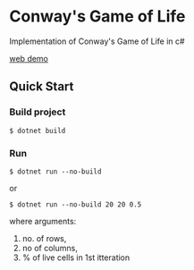 # Conway's Game of Life

Implementation of Conway's Game of Life in c#

[web demo](https://prdp-s-acharya.github.io/GameOfLife/GameOfLife/)

## Quick Start

### Build project
```console
$ dotnet build
```

### Run
```console
$ dotnet run --no-build
```
or
```console
$ dotnet run --no-build 20 20 0.5
```

where arguments: 
1. no. of rows,
2. no of columns,
3. % of live cells in 1st itteration 